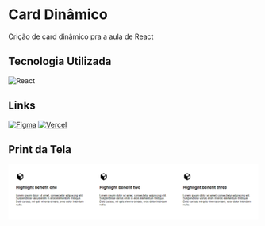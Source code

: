# Card Dinâmico

Crição de card dinâmico pra a aula de React

## Tecnologia Utilizada

![React](https://skillicons.dev/icons?i=react)

## Links
[![Figma](https://skillicons.dev/icons?i=figma)](https://www.figma.com/design/Gb6bqG23G0feQ677SkRS8U/Relume-Figma-Kit-(v2.5)-(Community)?node-id=4174-146823&node-type=FRAME&t=PhCI4CUzGENrmIvB-0) [![Vercel](https://skillicons.dev/icons?i=vercel)](https://dynamic-card-home.vercel.app/)

## Print da Tela
![alt text](./src/assets/image/screenshot.png)
